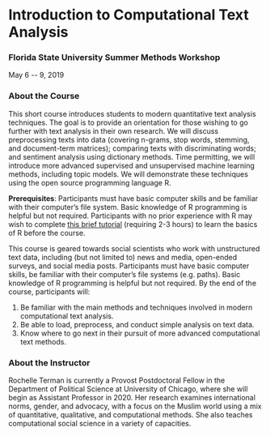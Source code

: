 # Introduction to Computational Text Analysis

### Florida State University Summer Methods Workshop

May 6 -- 9, 2019

### About the Course

This short course introduces students to modern quantitative text analysis techniques. The goal is to provide an orientation for those wishing to go further with text analysis in their own research. We will discuss preprocessing texts into data (covering n-grams, stop words, stemming, and document-term matrices); comparing texts with discriminating words; and sentiment analysis using dictionary methods. Time permitting, we will introduce more advanced supervised and unsupervised machine learning methods, including topic models. We will demonstrate these techniques using the open source programming language R.

**Prerequisites**: Participants must have basic computer skills and be familiar with their computer’s file system. Basic knowledge of R programming is helpful but not required. Participants with no prior experience with R may wish to complete [this brief tutorial](https://www.codeschool.com/courses/try-r) (requiring 2-3 hours) to learn the basics of R before the course.

This course is geared towards social scientists who work with unstructured text data, including (but not limited to) news and media, open-ended surveys, and social media posts. Participants must have basic computer skills, be familiar with their computer’s file systems (e.g. paths). Basic knowledge of R programming is helpful but not required. By the end of the course, participants will:

1. Be familiar with the main methods and techniques involved in modern computational text analysis.
2. Be able to load, preprocess, and conduct simple analysis on text data.
3. Know where to go next in their pursuit of more advanced computational text methods.


### About the Instructor

Rochelle Terman is currently a Provost Postdoctoral Fellow in the Department of Political Science at University of Chicago, where she will begin as Assistant Professor in 2020. Her research examines international norms, gender, and advocacy, with a focus on the Muslim world using a mix of quantitative, qualitative, and computational methods. She also teaches computational social science in a variety of capacities.
